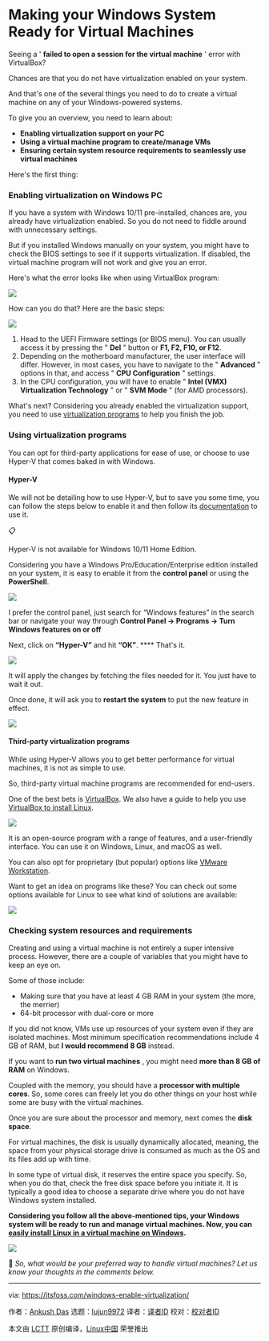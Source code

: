 [#]: subject: "Making your Windows System Ready for Virtual Machines"
[#]: via: "https://itsfoss.com/windows-enable-virtualization/"
[#]: author: "Ankush Das https://itsfoss.com/author/ankush/"
[#]: collector: "lujun9972/lctt-scripts-1693450080"
[#]: translator: " "
[#]: reviewer: " "
[#]: publisher: " "
[#]: url: " "

Making your Windows System Ready for Virtual Machines
======

Seeing a ' **failed to open a session for the virtual machine** ' error with VirtualBox?

Chances are that you do not have virtualization enabled on your system.

And that's one of the several things you need to do to create a virtual machine on any of your Windows-powered systems.

To give you an overview, you need to learn about:

  * **Enabling virtualization support on your PC**
  * **Using a virtual machine program to create/manage VMs**
  * **Ensuring certain system resource requirements to seamlessly use virtual machines**



Here's the first thing:

### Enabling virtualization on Windows PC

If you have a system with Windows 10/11 pre-installed, chances are, you already have virtualization enabled. So you do not need to fiddle around with unnecessary settings.

But if you installed Windows manually on your system, you might have to check the BIOS settings to see if it supports virtualization. If disabled, the virtual machine program will not work and give you an error.

Here's what the error looks like when using VirtualBox program:

![][1]

How can you do that? Here are the basic steps:

![][2]

  1. Head to the UEFI Firmware settings (or BIOS menu). You can usually access it by pressing the " **Del** " button or **F1, F2, F10, or F12**.
  2. Depending on the motherboard manufacturer, the user interface will differ. However, in most cases, you have to navigate to the " **Advanced** " options in that, and access " **CPU Configuration** " settings.
  3. In the CPU configuration, you will have to enable " **Intel (VMX) Virtualization Technology** " or " **SVM Mode** " (for AMD processors).



What's next? Considering you already enabled the virtualization support, you need to use [virtualization programs][3] to help you finish the job.

### Using virtualization programs

You can opt for third-party applications for ease of use, or choose to use Hyper-V that comes baked in with Windows.

#### Hyper-V

We will not be detailing how to use Hyper-V, but to save you some time, you can follow the steps below to enable it and then follow its [documentation][4] to use it.

📋

Hyper-V is not available for Windows 10/11 Home Edition.

Considering you have a Windows Pro/Education/Enterprise edition installed on your system, it is easy to enable it from the **control panel** or using the **PowerShell**.

![][5]

I prefer the control panel, just search for “Windows features” in the search bar or navigate your way through **Control Panel → Programs → Turn Windows features on or off**

Next, click on **“Hyper-V”** and hit **“OK”**. **** That's it.

![][6]

It will apply the changes by fetching the files needed for it. You just have to wait it out.

Once done, it will ask you to **restart the system** to put the new feature in effect.

![][7]

#### Third-party virtualization programs

While using Hyper-V allows you to get better performance for virtual machines, it is not as simple to use.

So, third-party virtual machine programs are recommended for end-users.

One of the best bets is [VirtualBox][8]. We also have a guide to help you use [VirtualBox to install Linux][9].

![][10]

It is an open-source program with a range of features, and a user-friendly interface. You can use it on Windows, Linux, and macOS as well.

You can also opt for proprietary (but popular) options like [VMware Workstation][11].

Want to get an idea on programs like these? You can check out some options available for Linux to see what kind of solutions are available:

![][12]

### Checking system resources and requirements

Creating and using a virtual machine is not entirely a super intensive process. However, there are a couple of variables that you might have to keep an eye on.

Some of those include:

  * Making sure that you have at least 4 GB RAM in your system (the more, the merrier)
  * 64-bit processor with dual-core or more



If you did not know, VMs use up resources of your system even if they are isolated machines. Most minimum specification recommendations include 4 GB of RAM, but **I would recommend 8 GB** instead.

If you want to **run two virtual machines** , you might need **more than 8 GB of RAM** on Windows.

Coupled with the memory, you should have a **processor with multiple cores**. So, some cores can freely let you do other things on your host while some are busy with the virtual machines.

Once you are sure about the processor and memory, next comes the **disk space**.

For virtual machines, the disk is usually dynamically allocated, meaning, the space from your physical storage drive is consumed as much as the OS and its files add up with time.

In some type of virtual disk, it reserves the entire space you specify. So, when you do that, check the free disk space before you initiate it. It is typically a good idea to choose a separate drive where you do not have Windows system installed.

**Considering you follow all the above-mentioned tips, your Windows system will be ready to run and manage virtual machines. Now, you can[ **easily install Linux in a virtual machine on Windows**][9].**

![][12]

💬 _So, what would be your preferred way to handle virtual machines? Let us know your thoughts in the comments below._

--------------------------------------------------------------------------------

via: https://itsfoss.com/windows-enable-virtualization/

作者：[Ankush Das][a]
选题：[lujun9972][b]
译者：[译者ID](https://github.com/译者ID)
校对：[校对者ID](https://github.com/校对者ID)

本文由 [LCTT](https://github.com/LCTT/TranslateProject) 原创编译，[Linux中国](https://linux.cn/) 荣誉推出

[a]: https://itsfoss.com/author/ankush/
[b]: https://github.com/lujun9972
[1]: https://itsfoss.com/content/images/2023/07/virtualbox-error.jpg
[2]: https://itsfoss.com/content/images/2023/07/bios-asus.jpg
[3]: https://itsfoss.com/virtualization-software-linux
[4]: https://learn.microsoft.com/en-us/virtualization/hyper-v-on-windows/about/
[5]: https://itsfoss.com/content/images/2023/07/windows-features-on.jpg
[6]: https://itsfoss.com/content/images/2023/07/hyper-v-enable.jpg
[7]: https://itsfoss.com/content/images/2023/07/hyper-v-restart.jpg
[8]: https://www.virtualbox.org/
[9]: https://itsfoss.com/install-linux-in-virtualbox/
[10]: https://itsfoss.com/content/images/2023/07/virtualbox-7.png
[11]: https://www.vmware.com/products/workstation-player.html
[12]: https://itsfoss.com/content/images/size/w256h256/2022/12/android-chrome-192x192.png
